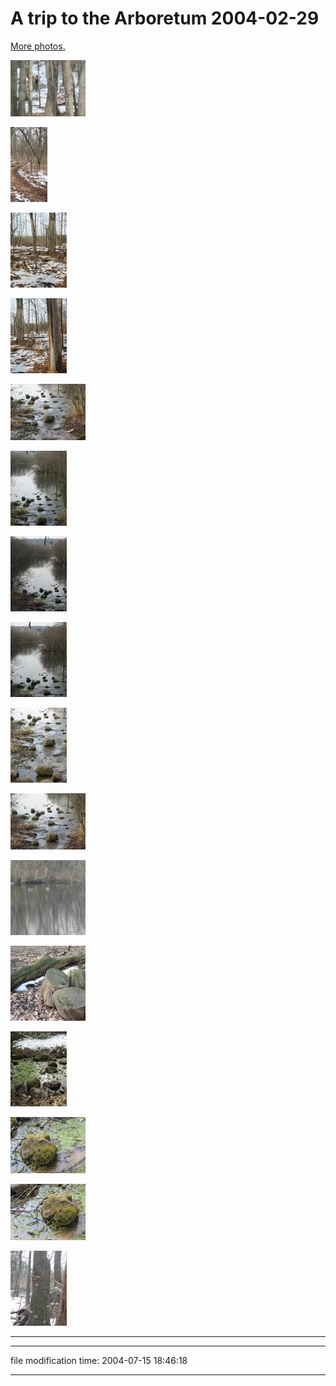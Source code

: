 A trip to the Arboretum 2004-02-29
==================================

[More photos.](/p/photos/)

[![[Thumb]](/photos/thumb/2004-02-29-arbor-01.jpg)](/photos/2004-02-29-arbor-01.jpg)

[![[Thumb]](/photos/thumb/2004-02-29-arbor-02.jpg)](/photos/2004-02-29-arbor-02.jpg)

[![[Thumb]](/photos/thumb/2004-02-29-arbor-03.jpg)](/photos/2004-02-29-arbor-03.jpg)

[![[Thumb]](/photos/thumb/2004-02-29-arbor-04.jpg)](/photos/2004-02-29-arbor-04.jpg)

[![[Thumb]](/photos/thumb/2004-02-29-arbor-05.jpg)](/photos/2004-02-29-arbor-05.jpg)

[![[Thumb]](/photos/thumb/2004-02-29-arbor-06.jpg)](/photos/2004-02-29-arbor-06.jpg)

[![[Thumb]](/photos/thumb/2004-02-29-arbor-07.jpg)](/photos/2004-02-29-arbor-07.jpg)

[![[Thumb]](/photos/thumb/2004-02-29-arbor-08.jpg)](/photos/2004-02-29-arbor-08.jpg)

[![[Thumb]](/photos/thumb/2004-02-29-arbor-09.jpg)](/photos/2004-02-29-arbor-09.jpg)

[![[Thumb]](/photos/thumb/2004-02-29-arbor-10.jpg)](/photos/2004-02-29-arbor-10.jpg)

[![[Thumb]](/photos/thumb/2004-02-29-arbor-11.jpg)](/photos/2004-02-29-arbor-11.jpg)

[![[Thumb]](/photos/thumb/2004-02-29-arbor-12.jpg)](/photos/2004-02-29-arbor-12.jpg)

[![[Thumb]](/photos/thumb/2004-02-29-arbor-13.jpg)](/photos/2004-02-29-arbor-13.jpg)

[![[Thumb]](/photos/thumb/2004-02-29-arbor-14.jpg)](/photos/2004-02-29-arbor-14.jpg)

[![[Thumb]](/photos/thumb/2004-02-29-arbor-15.jpg)](/photos/2004-02-29-arbor-15.jpg)

[![[Thumb]](/photos/thumb/2004-02-29-arbor-16.jpg)](/photos/2004-02-29-arbor-16.jpg)

* * *

* * *

file modification time: 2004-07-15 18:46:18

* * *
